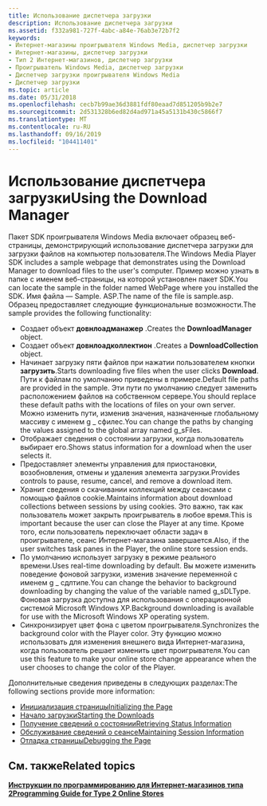 ```yaml
---
title: Использование диспетчера загрузки
description: Использование диспетчера загрузки
ms.assetid: f332a981-727f-4abc-a84e-76ab3e72b7f2
keywords:
- Интернет-магазины проигрывателя Windows Media, диспетчер загрузки
- Интернет-магазины, диспетчер загрузки
- Тип 2 Интернет-магазинов, диспетчер загрузки
- Проигрыватель Windows Media, диспетчер загрузки
- Диспетчер загрузки проигрывателя Windows Media
- Диспетчер загрузки
ms.topic: article
ms.date: 05/31/2018
ms.openlocfilehash: cecb7b99ae36d3881fdf80eaad7d851205b9b2e7
ms.sourcegitcommit: 2d531328b6ed82d4ad971a45a5131b430c5866f7
ms.translationtype: MT
ms.contentlocale: ru-RU
ms.lasthandoff: 09/16/2019
ms.locfileid: "104411401"
---
```

# <a name="using-the-download-manager"></a><span data-ttu-id="bf73e-109">Использование диспетчера загрузки</span><span class="sxs-lookup"><span data-stu-id="bf73e-109">Using the Download Manager</span></span>

<span data-ttu-id="bf73e-110">Пакет SDK проигрывателя Windows Media включает образец веб-страницы, демонстрирующий использование диспетчера загрузки для загрузки файлов на компьютер пользователя.</span><span class="sxs-lookup"><span data-stu-id="bf73e-110">The Windows Media Player SDK includes a sample webpage that demonstrates using the Download Manager to download files to the user's computer.</span></span> <span data-ttu-id="bf73e-111">Пример можно узнать в папке с именем веб-страницы, на которой установлен пакет SDK.</span><span class="sxs-lookup"><span data-stu-id="bf73e-111">You can locate the sample in the folder named WebPage where you installed the SDK.</span></span> <span data-ttu-id="bf73e-112">Имя файла — Sample. ASP.</span><span class="sxs-lookup"><span data-stu-id="bf73e-112">The name of the file is sample.asp.</span></span> <span data-ttu-id="bf73e-113">Образец предоставляет следующие функциональные возможности.</span><span class="sxs-lookup"><span data-stu-id="bf73e-113">The sample provides the following functionality:</span></span>

-   <span data-ttu-id="bf73e-114">Создает объект **довнлоадманажер** .</span><span class="sxs-lookup"><span data-stu-id="bf73e-114">Creates the **DownloadManager** object.</span></span>
-   <span data-ttu-id="bf73e-115">Создает объект **довнлоадколлектион** .</span><span class="sxs-lookup"><span data-stu-id="bf73e-115">Creates a **DownloadCollection** object.</span></span>
-   <span data-ttu-id="bf73e-116">Начинает загрузку пяти файлов при нажатии пользователем кнопки **загрузить**.</span><span class="sxs-lookup"><span data-stu-id="bf73e-116">Starts downloading five files when the user clicks **Download**.</span></span> <span data-ttu-id="bf73e-117">Пути к файлам по умолчанию приведены в примере.</span><span class="sxs-lookup"><span data-stu-id="bf73e-117">Default file paths are provided in the sample.</span></span> <span data-ttu-id="bf73e-118">Эти пути по умолчанию следует заменить расположением файлов на собственном сервере.</span><span class="sxs-lookup"><span data-stu-id="bf73e-118">You should replace these default paths with the locations of files on your own server.</span></span> <span data-ttu-id="bf73e-119">Можно изменить пути, изменив значения, назначенные глобальному массиву с именем g \_ сфилес.</span><span class="sxs-lookup"><span data-stu-id="bf73e-119">You can change the paths by changing the values assigned to the global array named g\_sFiles.</span></span>
-   <span data-ttu-id="bf73e-120">Отображает сведения о состоянии загрузки, когда пользователь выбирает его.</span><span class="sxs-lookup"><span data-stu-id="bf73e-120">Shows status information for a download when the user selects it.</span></span>
-   <span data-ttu-id="bf73e-121">Предоставляет элементы управления для приостановки, возобновления, отмены и удаления элемента загрузки.</span><span class="sxs-lookup"><span data-stu-id="bf73e-121">Provides controls to pause, resume, cancel, and remove a download item.</span></span>
-   <span data-ttu-id="bf73e-122">Хранит сведения о скачивании коллекций между сеансами с помощью файлов cookie.</span><span class="sxs-lookup"><span data-stu-id="bf73e-122">Maintains information about download collections between sessions by using cookies.</span></span> <span data-ttu-id="bf73e-123">Это важно, так как пользователь может закрыть проигрыватель в любое время.</span><span class="sxs-lookup"><span data-stu-id="bf73e-123">This is important because the user can close the Player at any time.</span></span> <span data-ttu-id="bf73e-124">Кроме того, если пользователь переключает области задач в проигрывателе, сеанс Интернет-магазина завершается.</span><span class="sxs-lookup"><span data-stu-id="bf73e-124">Also, if the user switches task panes in the Player, the online store session ends.</span></span>
-   <span data-ttu-id="bf73e-125">По умолчанию использует загрузку в режиме реального времени.</span><span class="sxs-lookup"><span data-stu-id="bf73e-125">Uses real-time downloading by default.</span></span> <span data-ttu-id="bf73e-126">Вы можете изменить поведение фоновой загрузки, изменив значение переменной с именем g \_ сдлтипе.</span><span class="sxs-lookup"><span data-stu-id="bf73e-126">You can change the behavior to background downloading by changing the value of the variable named g\_sDLType.</span></span> <span data-ttu-id="bf73e-127">Фоновая загрузка доступна для использования с операционной системой Microsoft Windows XP.</span><span class="sxs-lookup"><span data-stu-id="bf73e-127">Background downloading is available for use with the Microsoft Windows XP operating system.</span></span>
-   <span data-ttu-id="bf73e-128">Синхронизирует цвет фона с цветом проигрывателя.</span><span class="sxs-lookup"><span data-stu-id="bf73e-128">Synchronizes the background color with the Player color.</span></span> <span data-ttu-id="bf73e-129">Эту функцию можно использовать для изменения внешнего вида Интернет-магазина, когда пользователь решает изменить цвет проигрывателя.</span><span class="sxs-lookup"><span data-stu-id="bf73e-129">You can use this feature to make your online store change appearance when the user chooses to change the color of the Player.</span></span>

<span data-ttu-id="bf73e-130">Дополнительные сведения приведены в следующих разделах:</span><span class="sxs-lookup"><span data-stu-id="bf73e-130">The following sections provide more information:</span></span>

-   [<span data-ttu-id="bf73e-131">Инициализация страницы</span><span class="sxs-lookup"><span data-stu-id="bf73e-131">Initializing the Page</span></span>](initializing-the-page.md)
-   [<span data-ttu-id="bf73e-132">Начало загрузки</span><span class="sxs-lookup"><span data-stu-id="bf73e-132">Starting the Downloads</span></span>](starting-the-downloads.md)
-   [<span data-ttu-id="bf73e-133">Получение сведений о состоянии</span><span class="sxs-lookup"><span data-stu-id="bf73e-133">Retrieving Status Information</span></span>](retrieving-status-information.md)
-   [<span data-ttu-id="bf73e-134">Обслуживание сведений о сеансе</span><span class="sxs-lookup"><span data-stu-id="bf73e-134">Maintaining Session Information</span></span>](maintaining-session-information.md)
-   [<span data-ttu-id="bf73e-135">Отладка страницы</span><span class="sxs-lookup"><span data-stu-id="bf73e-135">Debugging the Page</span></span>](debugging-the-page.md)

## <a name="related-topics"></a><span data-ttu-id="bf73e-136">См. также</span><span class="sxs-lookup"><span data-stu-id="bf73e-136">Related topics</span></span>

<dl> <dt>

[<span data-ttu-id="bf73e-137">**Инструкции по программированию для Интернет-магазинов типа 2**</span><span class="sxs-lookup"><span data-stu-id="bf73e-137">**Programming Guide for Type 2 Online Stores**</span></span>](programming-guide-for-type-2-online-stores.md)
</dt> </dl>

 

 




